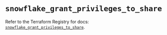 # `snowflake_grant_privileges_to_share`

Refer to the Terraform Registry for docs: [`snowflake_grant_privileges_to_share`](https://registry.terraform.io/providers/snowflake-labs/snowflake/1.0.4/docs/resources/grant_privileges_to_share).
